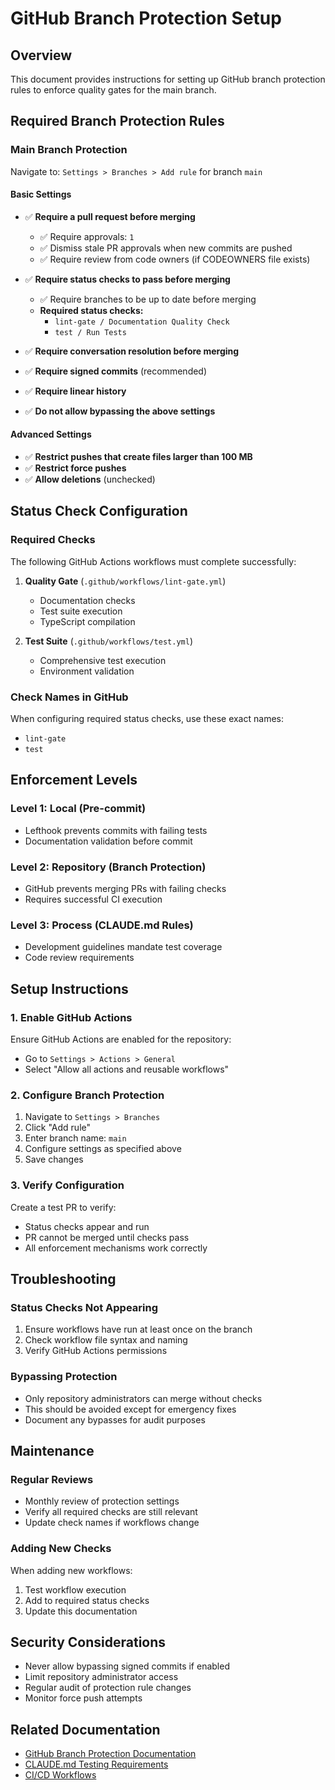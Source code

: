 # GitHub Branch Protection Setup

## Overview

This document provides instructions for setting up GitHub branch protection rules to enforce quality gates for the main branch.

## Required Branch Protection Rules

### Main Branch Protection

Navigate to: `Settings > Branches > Add rule` for branch `main`

#### Basic Settings

- ✅ **Require a pull request before merging**
  - ✅ Require approvals: `1`
  - ✅ Dismiss stale PR approvals when new commits are pushed
  - ✅ Require review from code owners (if CODEOWNERS file exists)

- ✅ **Require status checks to pass before merging**
  - ✅ Require branches to be up to date before merging
  - **Required status checks:**
    - `lint-gate / Documentation Quality Check`
    - `test / Run Tests`

- ✅ **Require conversation resolution before merging**

- ✅ **Require signed commits** (recommended)

- ✅ **Require linear history**

- ✅ **Do not allow bypassing the above settings**

#### Advanced Settings

- ✅ **Restrict pushes that create files larger than 100 MB**
- ✅ **Restrict force pushes**
- ✅ **Allow deletions** (unchecked)

## Status Check Configuration

### Required Checks

The following GitHub Actions workflows must complete successfully:

1. **Quality Gate** (`.github/workflows/lint-gate.yml`)
   - Documentation checks
   - Test suite execution
   - TypeScript compilation

2. **Test Suite** (`.github/workflows/test.yml`)
   - Comprehensive test execution
   - Environment validation

### Check Names in GitHub

When configuring required status checks, use these exact names:

- `lint-gate`
- `test`

## Enforcement Levels

### Level 1: Local (Pre-commit)

- Lefthook prevents commits with failing tests
- Documentation validation before commit

### Level 2: Repository (Branch Protection)

- GitHub prevents merging PRs with failing checks
- Requires successful CI execution

### Level 3: Process (CLAUDE.md Rules)

- Development guidelines mandate test coverage
- Code review requirements

## Setup Instructions

### 1. Enable GitHub Actions

Ensure GitHub Actions are enabled for the repository:

- Go to `Settings > Actions > General`
- Select "Allow all actions and reusable workflows"

### 2. Configure Branch Protection

1. Navigate to `Settings > Branches`
2. Click "Add rule"
3. Enter branch name: `main`
4. Configure settings as specified above
5. Save changes

### 3. Verify Configuration

Create a test PR to verify:

- Status checks appear and run
- PR cannot be merged until checks pass
- All enforcement mechanisms work correctly

## Troubleshooting

### Status Checks Not Appearing

1. Ensure workflows have run at least once on the branch
2. Check workflow file syntax and naming
3. Verify GitHub Actions permissions

### Bypassing Protection

- Only repository administrators can merge without checks
- This should be avoided except for emergency fixes
- Document any bypasses for audit purposes

## Maintenance

### Regular Reviews

- Monthly review of protection settings
- Verify all required checks are still relevant
- Update check names if workflows change

### Adding New Checks

When adding new workflows:

1. Test workflow execution
2. Add to required status checks
3. Update this documentation

## Security Considerations

- Never allow bypassing signed commits if enabled
- Limit repository administrator access
- Regular audit of protection rule changes
- Monitor force push attempts

## Related Documentation

- [GitHub Branch Protection Documentation](https://docs.github.com/en/repositories/configuring-branches-and-merges-in-your-repository/managing-protected-branches/about-protected-branches)
- [CLAUDE.md Testing Requirements](../../CLAUDE.md#testing-requirements)
- [CI/CD Workflows](../../.github/workflows/)
